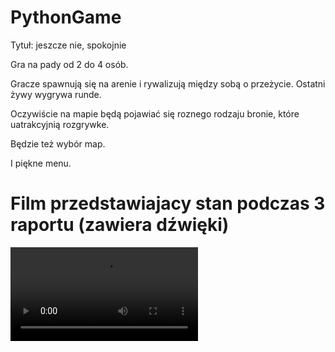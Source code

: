 # PythonGame
Tytuł: jeszcze nie, spokojnie

Gra na pady od 2 do 4 osób.

Gracze spawnują się na arenie i rywalizują między sobą o przeżycie.
Ostatni żywy wygrywa runde.

Oczywiście na mapie będą pojawiać się 
roznego rodzaju bronie, które uatrakcyjnią rozgrywke.

Będzie też wybór map.

I piękne menu.
# Film przedstawiajacy stan podczas 3 raportu (zawiera dźwięki)
<video><source src='https://i.imgur.com/tVFIgSf.mp4' type='video/mp4'></video>
